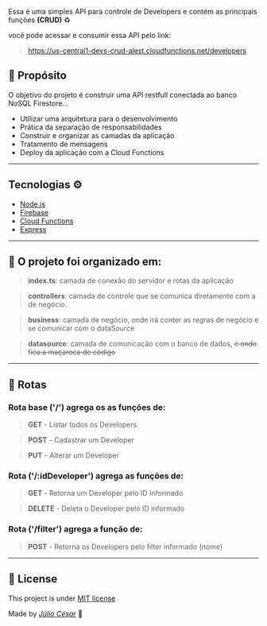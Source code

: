 Essa é uma simples API para controle de Developers e contém as principais funções **(CRUD)** ♻

você pode acessar e consumir essa API pelo link:
> https://us-central1-devs-crud-alest.cloudfunctions.net/developers

## 💬 Propósito
O objetivo do projeto é construir uma API restfull conectada ao banco NoSQL Firestore...
- Utilizar uma arquitetura para o desenvolvimento
- Prática da separação de responsabilidades
- Construir e organizar as camadas da aplicação
- Tratamento de mensagens
- Deploy da aplicação com a Cloud Functions

---
## Tecnologias ⚙
- [Node.js](https://nodejs.org)
- [Firebase](https://firebase.google.com/)
- [Cloud Functions](https://cloud.google.com/functions)
- [Express](https://expressjs.com)
---
## 🧠 O projeto foi organizado em:

> **index.ts**: camada de conexão do servidor e rotas da aplicação

> **controllers**: camada de controle que se comunica diretamente com a de negócio.

> **business**: camada de negócio, onde irá conter as regras de negócio e se comunicar com o dataSource

> **datasource**: camada de comunicação com o banco de dados, <s>é onde fica a maçaroca de código</s>
---
## 🚚 Rotas
### Rota base **('/')** agrega os as funções de:
> **GET** - Listar todos os Developers

> **POST** - Cadastrar um Developer

> **PUT** - Alterar um Developer

### Rota **('/:idDeveloper')** agrega as funções de:
> **GET** - Retorna um Developer pelo ID informado

> **DELETE** - Deleta o Developer pelo ID informado

### Rota **('/filter')** agrega a função de:
> **POST** - Retorna os Developers pelo filter informado (nome)
---

## 📕 License

This project is under [MIT license](https://github.com/devscrud-api/blob/main/LICENSE)

Made by [*Júlio César*](https://github.com/juliocesarfs) 🚀
